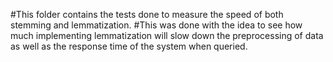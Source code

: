 #This folder contains the tests done to measure the speed of both stemming and lemmatization.
#This was done with the idea to see how much implementing lemmatization will slow down the preprocessing of data as well as the response time of the system when queried.